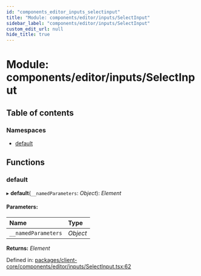 ```yaml
---
id: "components_editor_inputs_selectinput"
title: "Module: components/editor/inputs/SelectInput"
sidebar_label: "components/editor/inputs/SelectInput"
custom_edit_url: null
hide_title: true
---
```


# Module: components/editor/inputs/SelectInput

## Table of contents

### Namespaces

- [default](components_editor_inputs_selectinput.default.md)

## Functions

### default

▸ **default**(`__namedParameters`: *Object*): *Element*

#### Parameters:

Name | Type |
:------ | :------ |
`__namedParameters` | *Object* |

**Returns:** *Element*

Defined in: [packages/client-core/components/editor/inputs/SelectInput.tsx:62](https://github.com/xr3ngine/xr3ngine/blob/66a84a950/packages/client-core/components/editor/inputs/SelectInput.tsx#L62)
